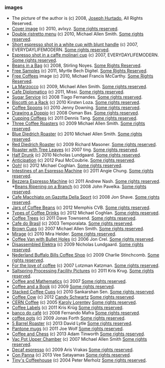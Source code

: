 ### images

* The picture of the author is (c) 2008, [Joseph Hurtado](http://www.flickr.com/photos/trumpetca/), All Rights Reserved. 
* [Cover image](http://www.flickr.com/photos/avlxyz/4907262046) (c) 2010, avlxyz. [Some rights reserved][by-sa]. 
* [Double ristretto menu](http://www.flickr.com/photos/digitalcolony/5054568279/) (c) 2010, Michael Allen Smith. [Some rights reserved][by-sa].
* [Short espresso shot in a white cup with blunt handle](http://www.flickr.com/photos/everydaylifemodern/1353570874/) (c) 2007, EVERYDAYLIFEMODERN. [Some rights reserved][by-nd].
* [Espresso shot in a caffe molinari cup](http://www.flickr.com/photos/everydaylifemodern/434299813/) (c) 2007, EVERYDAYLIFEMODERN. [Some rights reserved][by-nd].
* [Beans in a Bag](http://www.flickr.com/photos/the_rev/2295096211/) (c) 2008, Stirling Noyes. [Some Rights Reserved][by].
* [Free Samples](http://www.flickr.com/photos/thedigitelmyr/6199419022/) (c) 2011, Myrtle Bech Digitel. [Some Rights Reserved][by-sa].
* [Free Coffees](http://www.flickr.com/photos/sagamiono/4391542823/) image (c) 2010, Michael Francis McCarthy. [Some Rights Reserved][by-sa].
* [La Marzocco](http://www.flickr.com/photos/digitalcolony/3924227011/) (c) 2009, Michael Allen Smith. [Some rights reserved][by-sa].
* [Cafe Diplomatico](http://www.flickr.com/photos/15481483@N06/6231443466/) (c) 2011, Missi. [Some rights reserved][by-sa].
* [Sugar Service](http://www.flickr.com/photos/tjgfernandes/2785677276/) (c) 2008 Tiago Fernandes. [Some rights reserved][by].
* [Biscotti on a Rack](http://www.flickr.com/photos/kirstenloza/4805716699/) (c) 2010 Kirsten Loza. [Some rights reserved][by].
* [Coffee Spoons](http://www.flickr.com/photos/jenny-pics/5053954146/) (c) 2010 Jenny Downing. [Some rights reserved][by].
* [Drawing a Doppio](http://www.flickr.com/photos/33388953@N04/4017985434/) (c) 2008 Osman Bas. [Some rights reserved][by].
* [Cupping Coffees](http://www.flickr.com/photos/tangysd/5953453156/) (c) 2011 Dennis Tang. [Some rights reserved][by-sa].
* [Three Coffee Roasters](http://www.flickr.com/photos/digitalcolony/4000837035/) (c) 2009 Michael Allen Smith. [Some rights reserved][by-sa].
* [Blue Diedrich Roaster](http://www.flickr.com/photos/digitalcolony/4309812256/) (c) 2010 Michael Allen Smith. [Some rights reserved][by-sa].
* [Red Diedrich Roaster](http://www.flickr.com/photos/bike/3237859728/) (c) 2009 Richard Masoner. [Some rights reserved][by-sa].
* [Roaster with Tree Leaves](http://www.flickr.com/photos/lacerabbit/2102801319/) (c) 2007 ting. [Some rights reserved][by-nd].
* [Half Drunk](http://www.flickr.com/photos/nalundgaard/4785922266/) (c) 2010 Nicholas Lundgaard. [Some rights reserved][by-sa].
* [Anticipation](http://www.flickr.com/photos/paulmccoubrie/6828131856/) (c) 2012 Paul McCoubrie. [Some rights reserved][by-nd].
* [Ooh!](http://www.flickr.com/photos/mikecogh/7676649034/) (c) 2012 Michael Coghlan. [Some rights reserved][by-sa].
* [Intestines of an Espresso Machine](http://www.flickr.com/photos/yellowskyphotography/5641003165/) (c) 2011 Angie Chung. [Some rights reserved][by-sa].
* [Bezzera Espresso Machine](http://www.flickr.com/photos/andynash/6204253236/) (c) 2011 Andrew Nash. [Some rights reserved][by-sa].
*[Beans Ripening on a Branch](http://www.flickr.com/photos/28705377@N04/5306009552/) (c) 2008 John Pavelka. [Some rights reserved][by].
* [Cafe Macchiato on Gazotta Della Sport](http://www.flickr.com/photos/shavejonathan/2343081208/) (c) 2008 Jon Shave. [Some rights reserved][by].
* [Jars of Coffee Beans](http://www.flickr.com/photos/ilovememphis/7103931235/) (c) 2012 Memphis CVB. [Some rights reserved][by-nd].
* [Types of Coffee Drinks](http://www.flickr.com/photos/mikecogh/7561440544/) (c) 2012 Michael Coghlan. [Some rights reserved][by-sa].
* [Coffee Trees](http://www.flickr.com/photos/dtownsend/6171015997/) (c) 2011 Dave Townsend. [Some rights reserved][by-sa].
* [Cafe do Brasil](http://www.flickr.com/photos/93425126@N00/313053257/) (c) 2003 Temporalata. [Some rights reserved][by-sa].
* [Brown Cups](http://www.flickr.com/photos/digitalcolony/2833809436/) (c) 2007 Michael Allen Smith. [Some rights reserved][by-sa].
* [Mirage](http://www.flickr.com/photos/citizenhelder/5006498068/) (c) 2010 Mira Helder. [Some rights reserved][by].
* [Coffee Van with Bullet Holes](http://www.flickr.com/photos/joncrel/237026246/) (c) 2006 Jon Crel. [Some rights reserved][by-nd].
* [Disassembled Elektra](http://www.flickr.com/photos/nalundgaard/3163852170/) (c) 2009 Nicholas Lundgaard. [Some rights reserved][by-sa].
* [Nederland Buffalo Bills Coffee Shop](http://www.flickr.com/photos/47000103@N05/6525288841/) (c) 2009 Charlie Stinchcomb. [Some rights reserved][by-sa].
* [For the love of coffee](http://www.flickr.com/photos/lotzman/978418891/) (c) 2007 Lotzman Katzman. [Some rights reserved][by].
* [Saltspring Processing Facility Pictures](http://www.flickr.com/photos/kk/sets/72157626168201654/with/5484839102/) (c) 2011 Kris Krug. [Some rights reserved][by-sa].
* [Coffee and Mathematics](https://www.flickr.com/photos/kellan/434503323) (c) 2007 [Some rights reserved][by].
* [Coffee and a Book](https://www.flickr.com/photos/whitneyinchicago/3835218626) (c) 2009 [Some rights reserved][by].
* [Stacked Coffee Cups](https://www.flickr.com/photos/sankarshan/5165312159) (c) 2010 Sankarshan Sen. [Some rights reserved][by-sa].
* [Coffee Cow](https://www.flickr.com/photos/candy-s/7619358284) (c) 2012 [Candy Schwartz](https://www.flickr.com/photos/candy-s/) [Some rights reserved][by].
* [CERN Coffee](https://www.flickr.com/photos/lorentey/22193876) (c) 2005 [Karoly Lorentey](https://www.flickr.com/photos/lorentey/) [Some rights reserved][by].
* [Coffee Labels](https://www.flickr.com/photos/kk/5484876862) (c) 2011 Kris Krüg [Some rights reserved][by-sa].
* [banco do café](https://www.flickr.com/photos/f_mafra/2956649121) (c) 2008 Fernando Mafra [Some rights reserved][by-sa].
* [coffee pots](https://www.flickr.com/photos/jforth/3360599750/) (c) 2009 Jonas Forth [Some rights reserved][by-nd].
* [5 Barrel Roaster](https://www.flickr.com/photos/dlytle/8720139854) (c) 2013 David Lytle [Some rights reserved][by].
* [Pantone mugs](https://www.flickr.com/photos/joebehr/5504285781) (c) 2011 Joe Wolf [Some rights reserved][by-nd].
* [Coffee and Chess](https://www.flickr.com/photos/adders/8372085101) (c) 2013 Adam Tinworth [Some rights reserved][by-nd].
* [Vac Pot Upper Chamber](https://www.flickr.com/photos/digitalcolony/2843767532) (c) 2007 Michael Allen Smith [Some rights reserved][by-sa].
* [Decaf espresso](https://www.flickr.com/photos/arisvrakas/4217869291) (c) 2009 Aris Vrakas [Some rights reserved][by].
* [Con Panna](https://www.flickr.com/photos/vscript/8708520929) (c) 2013 Vee Satayamas [Some rights reserved][by].
* [Tiny's Coffeehouse](https://www.flickr.com/photos/peterme/1271652) (c) 2004 Peter Merholz [Some rights reserved][by-sa].

[by-sa]: http://creativecommons.org/licenses/by-sa/2.0/deed.en
[by-nd]: http://creativecommons.org/licenses/by-nd/2.0/deed.en
[by]: http://creativecommons.org/licenses/by/2.0/deed.en